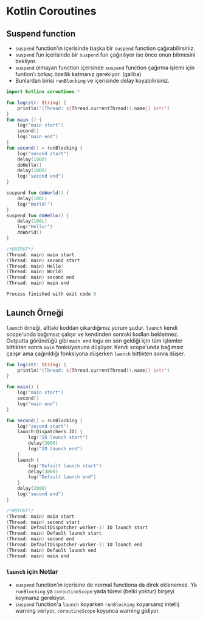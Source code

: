 # Kotlin Coroutines


## Suspend function
- `suspend` function'ın içerisinde başka bir `suspend` function çağırabilirsiniz.
- `suspend` fun içerisinde bir `suspend` fun çağırılıyor ise önce onun bitmesini bekliyor.
- `suspend` olmayan function içersinde `suspend` function çağırma işlemi için funtion'ı birkaç özellik katmanız gerekiyor. (galiba)
- Bunlardan birisi `runBlocking` ve içerisinde delay koyabilirsiniz.

```kotlin
import kotlinx.coroutines.*

fun log(str: String) {
    println("(Thread: ${Thread.currentThread().name}) $str")
}
fun main () {
    log("main start")
    second()
    log("main end")
}
fun second() = runBlocking {
    log("second start")
    delay(1000)
    doHello()
    delay(1000)
    log("second end")
}

suspend fun doWorld() {
    delay(100L)
    log("World!")
}
suspend fun doHello() {
    delay(100L)
    log("Hello!")
    doWorld()
}

/*OUTPUT*/
(Thread: main) main start
(Thread: main) second start
(Thread: main) Hello!
(Thread: main) World!
(Thread: main) second end
(Thread: main) main end

Process finished with exit code 0
```


## Launch Örneği

`launch` örneği, alttaki koddan çıkardığımız yorum şudur. `launch` kendi scope'unda bağımsız çalışır ve kendinden sonraki kodları bekletmez. Outputta göründüğü gibi `main end` logu en son geldiği için tüm işlemler bittikten sonra `main` fonksiyonuna düşüyor. Kendi scope'unda bağımsız çalışır ama çağırıldığı fonksiyona düşerken `launch` bittikten sonra düşer.


```kotlin
fun log(str: String) {
    println("(Thread: ${Thread.currentThread().name}) $str")
}

fun main() {
    log("main start")
    second()
    log("main end")
}

fun second() = runBlocking {
    log("second start")
    launch(Dispatchers.IO) {
        log("IO launch start")
        delay(3000)
        log("IO launch end")
    }
    launch {
        log("Default launch start")
        delay(3000)
        log("Default launch end")
    }
    delay(2000)
    log("second end")
}

/*OUTPUT*/
(Thread: main) main start
(Thread: main) second start
(Thread: DefaultDispatcher-worker-1) IO launch start
(Thread: main) Default launch start
(Thread: main) second end
(Thread: DefaultDispatcher-worker-1) IO launch end
(Thread: main) Default launch end
(Thread: main) main end

```
### `launch` için Notlar
- `suspend` function'ın içerisine de normal functiona da direk eklenemez. Ya `runBlocking` ya `coroutineScope` yada türevi (belki yoktur) birşeyi koymanız gerekiyor.
- `suspend` function'a `launch` koyarken `runBlocking` koyarsanız intellij warning veriyor, `coroutineScope` koyunca warning gidiyor. 

